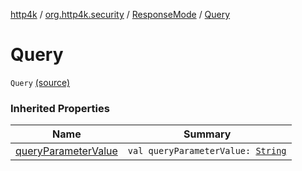 [http4k](../../index.md) / [org.http4k.security](../index.md) / [ResponseMode](index.md) / [Query](./-query.md)

# Query

`Query` [(source)](https://github.com/http4k/http4k/blob/master/http4k-security-oauth/src/main/kotlin/org/http4k/security/ResponseMode.kt#L4)

### Inherited Properties

| Name | Summary |
|---|---|
| [queryParameterValue](query-parameter-value.md) | `val queryParameterValue: `[`String`](https://kotlinlang.org/api/latest/jvm/stdlib/kotlin/-string/index.html) |
